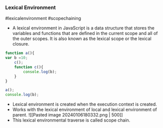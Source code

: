### Lexical Environment 
#lexicalenvironment #scopechaining
-  A lexical environment in JavaScript is a data structure that stores the variables and functions that are defined in the current scope and all of the outer scopes. It is also known as the lexical scope or the lexical closure.
```js
function a(){
var b =10;
	c();
	function c(){
		console.log(b);
	}
}

a();
console.log(b);
```
- Lexical environment is created when the execution context is created. 
- Works with the lexical environment of local and lexical environment of parent.
![[Pasted image 20240106180332.png | 500]]
-  This lexical environmental traverse is called scope chain.